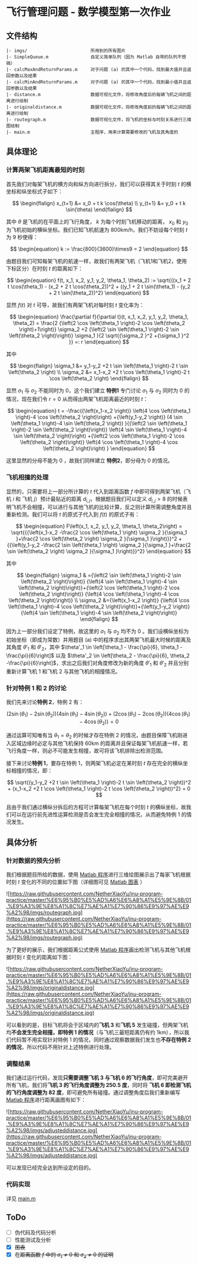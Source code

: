 # 飞行管理问题 - 数学模型第一次作业

## 文件结构

```
|- imgs/                        所用到的所有图片
|- SimpleQueue.m                自定义简单队列（因为 Matlab 自带的队列不想搞）
|- calcMaxAndReturnParams.m     对于问题 (a) 的其中一个代码，找到最大值并且返回参数以及结果
|- calcMinAndReturnParams.m     对于问题 (a) 的其中一个代码，找到最小值并且返回参数以及结果
|- distance.m                   数据可视化文件，将修改角度后的每辆飞机之间的距离进行绘制
|- originaldistance.m           数据可视化文件，将修改角度前的每辆飞机之间的距离进行绘制
|- routegraph.m                 数据可视化文件，将飞机的坐标与时刻关系进行三维图绘制
|- main.m                       主程序，用来计算需要修改的飞机及其角度的
```

## 具体理论

### 计算两架飞机距离最短的时刻

首先我们对每架飞机的横方向和纵方向进行拆分，我们可以获得其关于时刻 $t$ 的横坐标和纵坐标式子如下：

$$
\begin{flalign}
x_{t+1} &= x_0 + t k \cos(\theta) \\
y_{t+1} &= y_0 + t k \sin(\theta)
\end{flalign}
$$

其中 $\theta$ 是飞机的在平面上的飞行角度， $k$ 为每个时刻飞机移动的距离， $x_0$ 和 $y_0$ 为飞机初始的横纵坐标。我们已知飞机航速为 800km/h，我们不妨设每个时刻 $t$ 为 9 秒使得：

$$
\begin{equation}
k := \frac{800}{3600}\times9 = 2
\end{equation}
$$

由题目我们可知每架飞机的航速一样，故我们有两架飞机（飞机1和飞机2，使用下标区分）在时刻 $t$ 的距离如下：

$$
\begin{equation}
f(t, x_1, x_2, y_1, y_2, \theta_1, \theta_2) := \sqrt{((x_1 + 2 t \cos(\theta_1) - (x_2 + 2 t  \cos(\theta_2))^2 + ((y_1 + 2 t  \sin(\theta_1) - (y_2 + 2 t \sin(\theta_2))^2}
\end{equation}
$$

显然 $f(t)$ 对 $t$ 可导，故我们有两架飞机对每时刻 $t$ 变化率为：

$$
\begin{equation}
\frac{\partial f}{\partial t}(t, x_1, x_2, y_1, y_2, \theta_1, \theta_2) = \frac{2 {\left(2 \cos \left(\theta_1 \right)-2 \cos \left(\theta_2 \right)+1\right)} \sigma_2 +2 {\left(2 \sin \left(\theta_1 \right)-2 \sin \left(\theta_2 \right)\right)} \sigma_1 }{2 \sqrt{{\sigma_2 }^2 +{\sigma_1 }^2 }} =: r
\end{equation}
$$

其中

$$
\begin{flalign}
\sigma_1 &= y_1-y_2 +2 t \sin \left(\theta_1 \right)-2 t \sin \left(\theta_2 \right) \\
\sigma_2 &= x_1-x_2 +2 t \cos \left(\theta_1 \right)-2 t \cos \left(\theta_2 \right)
\end{flalign}
$$

显然 $\sigma_1$ 与 $\sigma_2$ 不能同时为 0，这个我们建立 **特例1** 专门讨论 $\sigma_1$ 与 $\sigma_2$ 同时为 0 的情况，现在我们令 $r = 0$ 从而得出两架飞机距离最近的时刻 $t$：

$$
\begin{equation}
t = -\frac{{\left(x_1-x_2 \right)} \left(4 \cos \left(\theta_1 \right)-4 \cos \left(\theta_2 \right)\right) +{\left(y_1-y_2 \right)} (4 \sin \left(\theta_1 \right)-4 \sin \left(\theta_2 \right)) }{{\left(2 \sin \left(\theta_1 \right)-2 \sin \left(\theta_2 \right)\right)} \left(4 \sin \left(\theta_1 \right)-4 \sin \left(\theta_2 \right)\right) +{\left(2 \cos \left(\theta_1 \right)-2 \cos \left(\theta_2 \right)\right)} \left(4 \cos \left(\theta_1 \right)-4 \cos \left(\theta_2 \right)\right) } 
\end{equation}
$$

这里显然的分母不能为 0 ，故我们同样建立 **特例2**，即分母为 0 的情况。

### 飞机相撞的处理

显然的，只需要将上一部分所计算的 $t$ 代入到距离函数 $f$ 中即可得到两架飞机（飞机 $i$ 和 飞机 $j$）预计最贴近的距离 $d_{i, j}$，根据题目我们可以定义 $d_{i, j} > 8$ 的时候表明飞机不会相撞，可以进行与其他飞机的比较计算，反之则计算所需调整角度并且重新检测。我们可以将 $t$ 的原式子代入到 $f(t)$ 的原式子有：

$$
\begin{equation}
F\left(x_1, x_2, y_1, y_2, \theta_1, \theta_2\right) = \sqrt{{{\left(x_1-x_2 -\frac{2 \cos \left(\theta_1 \right) \sigma_2 }{\sigma_1 }+\frac{2 \cos \left(\theta_2 \right) \sigma_2 }{\sigma_1 }\right)}}^2 +{{\left(y_1-y_2 -\frac{2 \sin \left(\theta_1 \right) \sigma_2 }{\sigma_1 }+\frac{2 \sin \left(\theta_2 \right) \sigma_2 }{\sigma_1 }\right)}}^2}
\end{equation}
$$

其中

$$
\begin{flalign}
\sigma_1 & ={\left(2 \sin \left(\theta_1 \right)-2 \sin \left(\theta_2 \right)\right)} {\left(4 \sin \left(\theta_1 \right)-4 \sin \left(\theta_2 \right)\right)}+{\left(2 \cos \left(\theta_1 \right)-2 \cos \left(\theta_2 \right)\right)} {\left(4 \cos \left(\theta_1 \right)-4 \cos \left(\theta_2 \right)\right)} \\ 
\sigma_2 &={\left(x_1-x_2 \right)} {\left(4 \cos \left(\theta_1 \right)-4 \cos \left(\theta_2 \right)\right)}+{\left(y_1-y_2 \right)} {\left(4 \sin \left(\theta_1 \right)-4 \sin \left(\theta_2 \right)\right)}
\end{flalign}
$$

因为上一部分我们设定了特例，故这里的 $\sigma_1$ 与 $\sigma_2$ 均不为 0 。我们设横纵坐标为初始坐标（即成为常数）并用题目 (a) 中的程序求出其两架飞机最大时候的距离及其角度 $\theta'_1$ 和 $\theta'_2$，其中 $\theta'_1 \in \left[\theta_1 - \frac{\pi}{6},  \theta_1 -\frac{\pi}{6}\right]$ 以及 $\theta'_2 \in \left[\theta_2 - \frac{\pi}{6},  \theta_2 -\frac{\pi}{6}\right]$，求出之后我们对角度修改为新的角度 $\theta'_1$ 和 $\theta'_2$ 并且分别重新计算飞机 1 和飞机 2 与其他飞机的相撞情况。

### 针对特例 1 和 2 的讨论

我们先来讨论**特例 2**，特例 2 有：

$$
{{\left(2 \sin \left(\theta_1 \right)-2 \sin \left(\theta_2 \right)\right)} \left(4 \sin \left(\theta_1 \right)-4 \sin \left(\theta_2 \right)\right) +{\left(2 \cos \left(\theta_1 \right)-2 \cos \left(\theta_2 \right)\right)} \left(4 \cos \left(\theta_1 \right)-4 \cos \left(\theta_2 \right)\right) } = 0
$$

通过运算可知唯有当 $\theta_1 = \theta_2$ 的时候才存在特例 2 的情况，由题目保障飞机刚进入区域边缘时必定与其他飞机保持 60km 的距离并且保证每架飞机航速一样，若飞行角度一样，则必不可能发生相撞，故可将该飞机排除出检测范围。

接下来讨论**特例 1**，要存在特例 1，则两架飞机必定在某时刻 $t$ 存在完全的横纵坐标相撞的情况，即：

$$
\sqrt{(y_1-y_2 +2 t \sin \left(\theta_1 \right)-2 t \sin \left(\theta_2 \right))^2 + (x_1-x_2 +2 t \cos \left(\theta_1 \right)-2 t \cos \left(\theta_2 \right))^2} = 0
$$

且由于我们通过横纵分拆后的方程可计算每架飞机在每个时刻 $t$ 的横纵坐标，故我们可以在运行前先进性运算检测是否会发生完全相撞的情况，从而避免特例 1 的情况发生。

## 具体分析

### 针对数据的预先分析

我们根据题目所给的数据，使用 [Matlab 程序](./routegraph.m)进行三维绘图展示出了每家飞机根据时刻 $t$ 变化的不同的位置如下图（详细图可见 [Matlab 图表](./imgs/routegraph.fig) ）

![https://raw.githubusercontent.com/NetherXiaoYu/jnu-program-practice/master/%E6%95%B0%E5%AD%A6%E6%A8%A1%E5%9E%8B/01.%E9%A3%9E%E8%A1%8C%E7%AE%A1%E7%90%86%E9%97%AE%E9%A2%98/imgs/routegraph.jpg](https://raw.githubusercontent.com/NetherXiaoYu/jnu-program-practice/master/%E6%95%B0%E5%AD%A6%E6%A8%A1%E5%9E%8B/01.%E9%A3%9E%E8%A1%8C%E7%AE%A1%E7%90%86%E9%97%AE%E9%A2%98/imgs/routegraph.jpg)

为了更好的展示，我们根据距离公式使用 [Matlab 程序](./originaldistance.m)画出检测飞机与其他飞机根据时刻 $t$ 变化的距离如下图：

![https://raw.githubusercontent.com/NetherXiaoYu/jnu-program-practice/master/%E6%95%B0%E5%AD%A6%E6%A8%A1%E5%9E%8B/01.%E9%A3%9E%E8%A1%8C%E7%AE%A1%E7%90%86%E9%97%AE%E9%A2%98/imgs/originaldistance.jpg](https://raw.githubusercontent.com/NetherXiaoYu/jnu-program-practice/master/%E6%95%B0%E5%AD%A6%E6%A8%A1%E5%9E%8B/01.%E9%A3%9E%E8%A1%8C%E7%AE%A1%E7%90%86%E9%97%AE%E9%A2%98/imgs/originaldistance.jpg)

可以看到的是，目标飞机将会于区域内的**飞机 3** 和**飞机 5** 发生碰撞，但两架飞机均**不会发生完全相撞，即特例 1 的情况**（与飞机三最短距离仍有约 1km），所以我们代码暂不用实现针对特例 1 的情况，同时通过观察数据我们发生也**不存在特例 2 的情况**，所以代码不用针对上述特例进行处理。

### 调整结果

我们通过运行代码，发现**只需要调整飞机 3 与飞机 6 的飞行角度**，即可完美避开所有飞机，我们将**飞机 3 的飞行角度调整为 250.5 度**，同时将 **飞机 6 即检测飞机的飞行角度调整为 82 度**，即可避免所有碰撞。通过调整角度后我们重新编写 [Matlab 程序](./distance.m)进行距离画图有如下：

![https://raw.githubusercontent.com/NetherXiaoYu/jnu-program-practice/master/%E6%95%B0%E5%AD%A6%E6%A8%A1%E5%9E%8B/01.%E9%A3%9E%E8%A1%8C%E7%AE%A1%E7%90%86%E9%97%AE%E9%A2%98/imgs/adjusteddistance.jpg](https://raw.githubusercontent.com/NetherXiaoYu/jnu-program-practice/master/%E6%95%B0%E5%AD%A6%E6%A8%A1%E5%9E%8B/01.%E9%A3%9E%E8%A1%8C%E7%AE%A1%E7%90%86%E9%97%AE%E9%A2%98/imgs/adjusteddistance.jpg)

可以发现已经完全达到所设定的目的。

### 代码实现

详见 [main.m](./main.m)

## ToDo

- [ ] 伪代码及代码分析
- [ ] 性能测试及分析
- [x] ~~图表~~
- [x] ~~在距离函数 $f$ 中的 $\sigma_1 \ne 0$ 和 $\sigma_2 \ne 0$ 的证明~~
